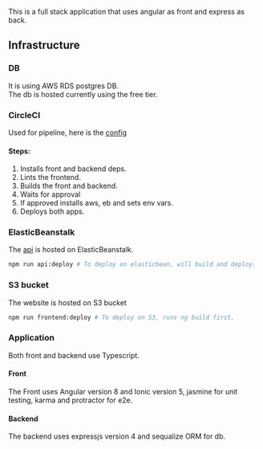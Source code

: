 This is a full stack application that uses angular as front and express as back.


## Infrastructure

### DB 
It is using AWS RDS postgres DB.  
The db is hosted currently using the free tier.

### CircleCI
Used for pipeline, here is the [config](https://github.com/MinaSameh1/deployment-process-project-starter/blob/master/.circleci/config.yml)

#### Steps:
1. Installs front and backend deps.
1. Lints the frontend.
1. Builds the front and backend.
1. Waits for approval
1. If approved installs aws, eb and sets env vars.
1. Deploys both apps.

### ElasticBeanstalk
The [api](https://us-east-1.console.aws.amazon.com/elasticbeanstalk/home?region=us-east-1#/environment/dashboard?applicationName=udagram-api&environmentId=e-kb5rncecaf) is hosted on ElasticBeanstalk.
```bash
npm run api:deploy # To deploy on elasticbean, will build and deploy.
```

### S3 bucket
The website is hosted on S3 bucket
```bash
npm run frontend:deploy # To deploy on S3, runs ng build first.
```

### Application
Both front and backend use Typescript.

#### Front
The Front uses Angular version 8 and Ionic version 5, jasmine for unit testing, karma and protractor for e2e.

#### Backend
The backend uses expressjs version 4 and sequalize ORM for db.
